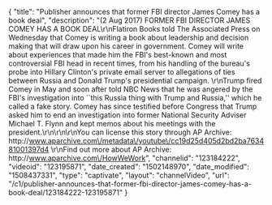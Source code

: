{
    "title": "Publisher announces that former FBI director James Comey has a book deal",
    "description": "(2 Aug 2017) FORMER FBI DIRECTOR JAMES COMEY HAS A BOOK DEAL\r\nFlatiron Books told The Associated Press on Wednesday that Comey is writing a book about leadership and decision making that will draw upon his career in government. Comey will write about experiences that made him the FBI's best-known and most controversial FBI head in recent times, from his handling of the bureau's probe into Hillary Clinton's private email server to allegations of ties between Russia and Donald Trump's presidential campaign. \r\nTrump fired Comey in May and soon after told NBC News that he was angered by the FBI's investigation into ``this Russia thing with Trump and Russia,'' which he called a fake story. Comey has since testified before Congress that Trump asked him to end an investigation into former National Security Adviser Michael T. Flynn and kept memos about his meetings with the president.\r\n\r\n\r\nYou can license this story through AP Archive: http:\/\/www.aparchive.com\/metadata\/youtube\/cc19d25d405d2bd2ba763481001397d4 \r\nFind out more about AP Archive: http:\/\/www.aparchive.com\/HowWeWork",
    "channelid": "123184222",
    "videoid": "123195871",
    "date_created": "1502148970",
    "date_modified": "1508437331",
    "type": "captivate",
    "layout": "channelVideo",
    "url": "\/c1\/publisher-announces-that-former-fbi-director-james-comey-has-a-book-deal\/123184222-123195871"
}